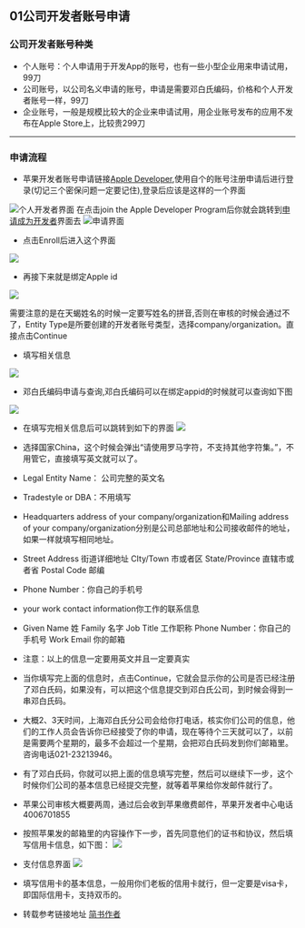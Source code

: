 ## 01公司开发者账号申请
### 公司开发者账号种类
* 个人账号：个人申请用于开发App的账号，也有一些小型企业用来申请试用，99刀
* 公司账号，以公司名义申请的账号，申请是需要邓白氏编码，价格和个人开发者账号一样，99刀
* 企业账号，一般是规模比较大的企业来申请试用，用企业账号发布的应用不发布在Apple Store上，比较贵299刀

***
### 申请流程

* 苹果开发者账号申请链接[Apple Developer](https://developer.apple.com/),使用自个的账号注册申请后进行登录(切记三个密保问题一定要记住),登录后应该是这样的一个界面

![个人开发者界面](https://cdn.rawgit.com/kavinkily/MarkDownImage/20412e6a/WX20170309-174706%402x.png)
在点击join the Apple Developer Program后你就会跳转到[申请成为开发者](https://developer.apple.com/programs/)界面去
![申请界面](https://cdn.rawgit.com/kavinkily/MarkDownImage/20412e6a/WX20170309-174759%402x.png)

* 点击Enroll后进入这个界面

![](https://cdn.rawgit.com/kavinkily/MarkDownImage/3b3d7c07/001.png)

* 再接下来就是绑定Apple id

![](https://cdn.rawgit.com/kavinkily/MarkDownImage/3b3d7c07/003.png)

需要注意的是在天蝎姓名的时候一定要写姓名的拼音,否则在审核的时候会通过不了，Entity Type是所要创建的开发者账号类型，选择company/organization。直接点击Continue

* 填写相关信息

![](https://cdn.rawgit.com/kavinkily/MarkDownImage/8fe5377c/006.png)

* 邓白氏编码申请与查询,邓白氏编码可以在绑定appid的时候就可以查询如下图

![](https://cdn.rawgit.com/kavinkily/MarkDownImage/master/007.png)

* 在填写完相关信息后可以跳转到如下的界面
![](https://cdn.rawgit.com/kavinkily/MarkDownImage/master/008.png)

* 选择国家China，这个时候会弹出“请使用罗马字符，不支持其他字符集。”，不用管它，直接填写英文就可以了。
* Legal Entity Name： 公司完整的英文名
* Tradestyle or DBA：不用填写
* Headquarters address of your company/organization和Mailing address of your company/organization分别是公司总部地址和公司接收邮件的地址，如果一样就填写相同地址。
* Street Address 街道详细地址 CIty/Town 市或者区 State/Province 直辖市或者省 Postal Code 邮编
* Phone Number：你自己的手机号
* your work contact information你工作的联系信息
* Given Name 姓 Family 名字 Job Title 工作职称 Phone Number：你自己的手机号 Work Email 你的邮箱
* 注意：以上的信息一定要用英文并且一定要真实

* 当你填写完上面的信息时，点击Continue，它就会显示你的公司是否已经注册了邓白氏码，如果没有，可以把这个信息提交到邓白氏公司，到时候会得到一串邓白氏码。
* 大概2、3天时间，上海邓白氏分公司会给你打电话，核实你们公司的信息，他们的工作人员会告诉你已经接受了你的申请，现在等待个三天就可以了，以前是需要两个星期的，最多不会超过一个星期，会把邓白氏码发到你们邮箱里。咨询电话021-23213946。
* 有了邓白氏码，你就可以把上面的信息填写完整，然后可以继续下一步，这个时候你们公司的基本信息已经提交完整，就等着苹果给你发邮件就行了。
* 苹果公司审核大概要两周，通过后会收到苹果缴费邮件，苹果开发者中心电话4006701855
* 按照苹果发的邮箱里的内容操作下一步，首先同意他们的证书和协议，然后填写信用卡信息，如下图：
![](https://cdn.rawgit.com/kavinkily/MarkDownImage/master/004.png)

* 支付信息界面
![](https://cdn.rawgit.com/kavinkily/MarkDownImage/master/005.png)

* 填写信用卡的基本信息，一般用你们老板的信用卡就行，但一定要是visa卡，即国际信用卡，支持双币的。


* 转载参考链接地址 [简书作者](http://www.jianshu.com/p/3985c3614617)





















